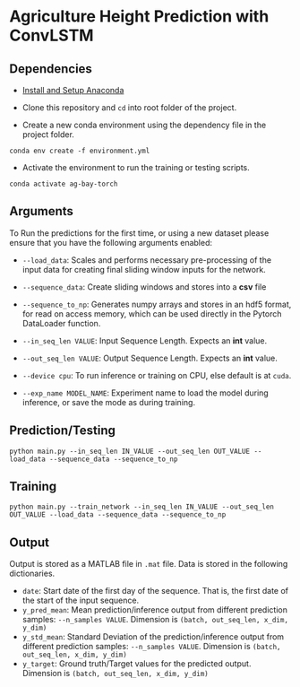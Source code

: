# Agriculture Height Prediction with ConvLSTM


## Dependencies
* [Install and Setup Anaconda](https://www.anaconda.com/products/individual)

* Clone this repository and `cd` into root folder of the project.

* Create a new conda environment using the dependency file in the project folder.

```
conda env create -f environment.yml
```

* Activate the environment to run the training or testing scripts.
```
conda activate ag-bay-torch
```

## Arguments
To Run the predictions for the first time, or using a new dataset please ensure
that you have the following arguments enabled:

* `--load_data`: Scales and performs necessary pre-processing of the input data for creating final
sliding window inputs for the network.

* `--sequence_data`: Create sliding windows and stores into a **csv** file

* `--sequence_to_np`: Generates numpy arrays and stores in an hdf5 format, for read on access memory, which can be used directly in the Pytorch DataLoader function.

* `--in_seq_len VALUE`: Input Sequence Length. Expects an **int** value.
* `--out_seq_len VALUE`: Output Sequence Length. Expects an **int** value.

* `--device cpu`: To run inference or training on CPU, else default is at `cuda`.

* `--exp_name MODEL_NAME`: Experiment name to load the model during inference, or save the mode as during training.

## Prediction/Testing
```
python main.py --in_seq_len IN_VALUE --out_seq_len OUT_VALUE --load_data --sequence_data --sequence_to_np
```

## Training
```
python main.py --train_network --in_seq_len IN_VALUE --out_seq_len OUT_VALUE --load_data --sequence_data --sequence_to_np
```

## Output
Output is stored as a MATLAB file in `.mat` file. Data is stored in the following dictionaries.

* `date`: Start date of the first day of the sequence. That is, the first date of the start of the input sequence.
* `y_pred_mean`: Mean prediction/inference output from different prediction samples: `--n_samples VALUE`. Dimension is `(batch, out_seq_len, x_dim, y_dim)`
* `y_std_mean`: Standard Deviation of the prediction/inference output from different prediction samples: `--n_samples VALUE`. Dimension is `(batch, out_seq_len, x_dim, y_dim)`
* `y_target`: Ground truth/Target values for the predicted output. Dimension is `(batch, out_seq_len, x_dim, y_dim)`